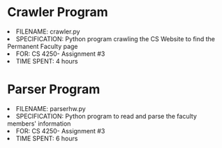 # Crawler Program
<li>FILENAME: crawler.py</li>
<li>SPECIFICATION: Python program crawling the CS Website to find the Permanent Faculty page</li> 
<li>FOR: CS 4250- Assignment #3</li> 
<li>TIME SPENT: 4 hours</li>

# Parser Program
<li>FILENAME: parserhw.py</li>
<li>SPECIFICATION: Python program to read and parse the faculty members' information</li> 
<li>FOR: CS 4250- Assignment #3</li> 
<li>TIME SPENT: 6 hours</li>
